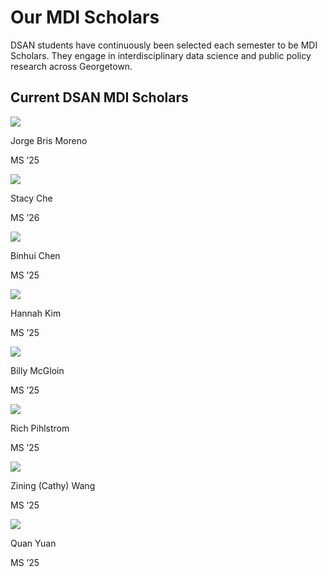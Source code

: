 # Our MDI Scholars

DSAN students have continuously been selected each semester to be MDI Scholars. They engage in interdisciplinary data science and public policy research across Georgetown.

## Current DSAN MDI Scholars

![](https://analytics.georgetown.edu/wp-content/uploads/sites/452/2025/02/Jorge-Bris-Moreno-scaled-1.jpeg)

Jorge Bris Moreno

MS ’25

![](https://analytics.georgetown.edu/wp-content/uploads/sites/452/2025/02/Stacy-Che-scaled-1.jpeg)

Stacy Che

MS ’26

![](https://analytics.georgetown.edu/wp-content/uploads/sites/452/2025/02/BinhuiChenMDIScholar.jpeg)

Binhui Chen

MS ’25

![](https://analytics.georgetown.edu/wp-content/uploads/sites/452/2025/02/Hannah-Kim-scaled-1.jpeg)

Hannah Kim

MS ’25

![](https://analytics.georgetown.edu/wp-content/uploads/sites/452/2025/02/Billy.jpeg)

Billy McGloin

MS ’25

![](https://analytics.georgetown.edu/wp-content/uploads/sites/452/2025/02/Rich.jpeg)

Rich Pihlstrom

MS ’25

![](https://analytics.georgetown.edu/wp-content/uploads/sites/452/2025/02/Zining-Cathy-Wang-scaled-1.jpeg)

Zining (Cathy) Wang

MS ’25

![](https://analytics.georgetown.edu/wp-content/uploads/sites/452/2025/02/Quan.jpeg)

Quan Yuan

MS ’25